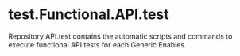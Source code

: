 # test.Functional.API.test

Repository API.test contains the automatic scripts and commands to execute functional API tests for each Generic Enables.

